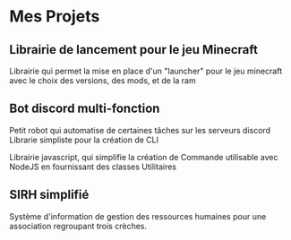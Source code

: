 # Mes Projets
## Librairie de lancement pour le jeu Minecraft

Librairie qui permet la mise en place d'un "launcher" pour le jeu minecraft avec le choix des versions, des mods, et de la ram  

## Bot discord multi-fonction

Petit robot qui automatise de certaines tâches sur les serveurs discord  
Librarie simpliste pour la création de CLI  

Librairie javascript, qui simplifie la création de Commande utilisable avec NodeJS en fournissant des classes Utilitaires  


## SIRH simplifié

Système d'information de gestion des ressources humaines pour une association regroupant trois crèches.  
